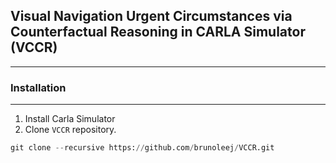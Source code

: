 ## Visual Navigation Urgent Circumstances via Counterfactual Reasoning in CARLA Simulator (VCCR)
---

### Installation
---
1. Install Carla Simulator
2. Clone `VCCR` repository.
```python
git clone --recursive https://github.com/brunoleej/VCCR.git
```

